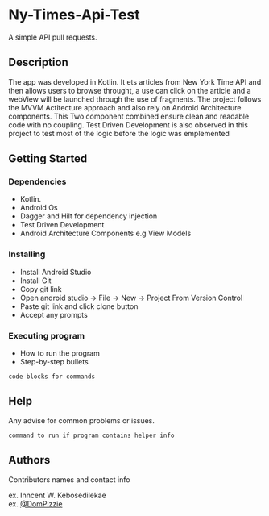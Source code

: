 # Ny-Times-Api-Test

A simple API pull requests. 

## Description

The app was developed in Kotlin. It ets articles from New York Time API and then allows users to browse throught, a use can click on the article and a webView will be launched through the use of fragments. The project follows the MVVM Actitecture approach and also rely on Android Architecture components. This Two component combined ensure clean and readable code with no coupling. Test Driven Development is also observed in this project to test most of the logic before the logic was emplemented

## Getting Started

### Dependencies

* Kotlin.
* Android Os
* Dagger and Hilt for dependency injection
* Test Driven Development
* Android Architecture Components e.g View Models

### Installing

* Install Android Studio
* Install Git
* Copy git link
* Open android studio -> File -> New -> Project From Version Control
* Paste git link and click clone button
* Accept any prompts

### Executing program

* How to run the program
* Step-by-step bullets
```
code blocks for commands
```

## Help

Any advise for common problems or issues.
```
command to run if program contains helper info
```

## Authors

Contributors names and contact info

ex. Inncent W. Kebosedilekae  
ex. [@DomPizzie](https://www.linkedin.com/in/innocent-kebosedilekae-221051114/)
